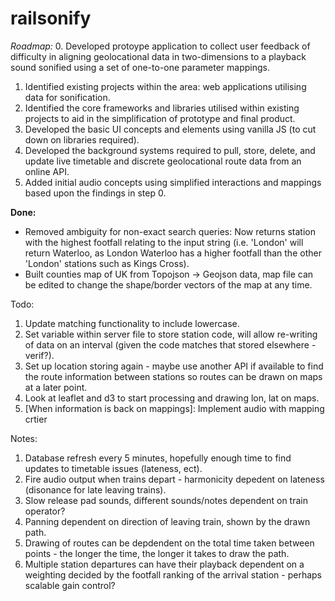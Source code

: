 # railsonify
_Roadmap:_
0. Developed protoype application to collect user feedback of difficulty in aligning geolocational data in two-dimensions to a playback sound sonified using a set of one-to-one parameter mappings. 
1. Identified existing projects within the area: web applications utilising data for sonification.
2. Identified the core frameworks and libraries utilised within existing projects to aid in the simplification of prototype and final product. 
3. Developed the basic UI concepts and elements using vanilla JS (to cut down on libraries required). 
4. Developed the background systems required to pull, store, delete, and update live timetable and discrete geolocational route data from an online API. 
5. Added initial audio concepts using simplified interactions and mappings based upon the findings in step 0. 

__Done:__
* Removed ambiguity for non-exact search queries: Now returns station with the highest footfall relating to the input string (i.e. 'London' will return Waterloo, as London Waterloo has a higher footfall than the other 'London' stations such as Kings Cross). 
* Built counties map of UK from Topojson -> Geojson data, map file can be edited to change the shape/border vectors of the map at any time.

Todo: 
1. Update matching functionality to include lowercase.
2. Set variable within server file to store station code, will allow re-writing of data on an interval (given the code matches that stored elsewhere - verif?). 
3. Set up location storing again - maybe use another API if available to find the route information between stations so routes can be drawn on maps at a later point. 
4. Look at leaflet and d3 to start processing and drawing lon, lat on maps. 
5. [When information is back on mappings]: Implement audio with mapping crtier

Notes:
1. Database refresh every 5 minutes, hopefully enough time to find updates to timetable issues (lateness, ect). 
2. Fire audio output when trains depart - harmonicity depedent on lateness (disonance for late leaving trains). 
3. Slow release pad sounds, different sounds/notes dependent on train operator? 
4. Panning dependent on direction of leaving train, shown by the drawn path. 
5. Drawing of routes can be depdendent on the total time taken between points - the longer the time, the longer it takes to draw the path.
6. Multiple station departures can have their playback dependent on a weighting decided by the footfall ranking of the arrival station - perhaps scalable gain control?
